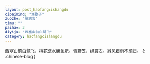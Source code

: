 ```yaml
---
layout: post_haofangcishangdu
cipaiming: "渔歌子"
zuozhe: "张志和"
timu: ""
paihao: 3
diyiju: "西塞山前白鹭飞"
category: haofangcishangdu
---
```


西塞山前白鹭飞，桃花流水鳜鱼肥。青箬笠，绿蓑衣。斜风细雨不须归。
{: .chinese-blog }